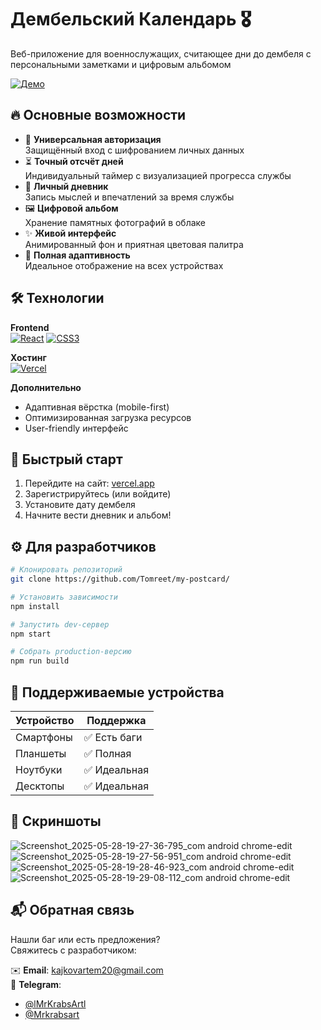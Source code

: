 # Дембельский Календарь 🎖️
Веб-приложение для военнослужащих, считающее дни до дембеля с персональными заметками и цифровым альбомом

[![Демо](https://img.shields.io/badge/Живой_демо-посмотреть-green?style=for-the-badge)](https://my-postcard-nine.vercel.app/)

## 🔥 Основные возможности
- 🔐 **Универсальная авторизация**  
  Защищённый вход с шифрованием личных данных
- ⏳ **Точный отсчёт дней**  
  Индивидуальный таймер с визуализацией прогресса службы
- 📔 **Личный дневник**  
  Запись мыслей и впечатлений за время службы
- 🖼️ **Цифровой альбом**  
  Хранение памятных фотографий в облаке
- ✨ **Живой интерфейс**  
  Анимированный фон и приятная цветовая палитра
- 📱 **Полная адаптивность**  
  Идеальное отображение на всех устройствах

## 🛠 Технологии
**Frontend**  
[![React](https://img.shields.io/badge/React-19.0.0-blue?logo=react)](https://reactjs.org)
[![CSS3](https://img.shields.io/badge/CSS3-анимации-orange?logo=css3)](https://developer.mozilla.org/ru/docs/Web/CSS)

**Хостинг**  
[![Vercel](https://img.shields.io/badge/Vercel-деплой-black?logo=vercel)](https://vercel.com)

**Дополнительно**  
- Адаптивная вёрстка (mobile-first)
- Оптимизированная загрузка ресурсов
- User-friendly интерфейс

## 🚀 Быстрый старт
1. Перейдите на сайт: [vercel.app](https://vercel.app)
2. Зарегистрируйтесь (или войдите)
3. Установите дату дембеля
4. Начните вести дневник и альбом!

## ⚙️ Для разработчиков
```bash
# Клонировать репозиторий
git clone https://github.com/Tomreet/my-postcard/

# Установить зависимости
npm install

# Запустить dev-сервер
npm start

# Собрать production-версию
npm run build
```

## 📱 Поддерживаемые устройства
| Устройство       | Поддержка |
|------------------|-----------|
| Смартфоны        | ✅ Есть баги|
| Планшеты         | ✅ Полная   |
| Ноутбуки         | ✅ Идеальная|
| Десктопы         | ✅ Идеальная|

## 👾 Скриншоты 

![Screenshot_2025-05-28-19-27-36-795_com android chrome-edit](https://github.com/user-attachments/assets/c99c457b-009f-49e9-bae3-cb85ecea9058)
![Screenshot_2025-05-28-19-27-56-951_com android chrome-edit](https://github.com/user-attachments/assets/21378f50-9cef-4f50-af58-bccdf66404fa)
![Screenshot_2025-05-28-19-28-46-923_com android chrome-edit](https://github.com/user-attachments/assets/c4f121b9-65ca-4403-b798-4f759ea3c280)
![Screenshot_2025-05-28-19-29-08-112_com android chrome-edit](https://github.com/user-attachments/assets/c3521863-eb26-496d-831f-46de7712f941)

## 📬 Обратная связь
Нашли баг или есть предложения?  
Свяжитесь с разработчиком:  

✉️ **Email**: [kajkovartem20@gmail.com](mailto:kajkovartem20@gmail.com)  
📱 **Telegram**: 
- [@lMrKrabsArtl](https://t.me/lMrKrabsArtl)
- [@Mrkrabsart](https://t.me/Mrkrabsart)
